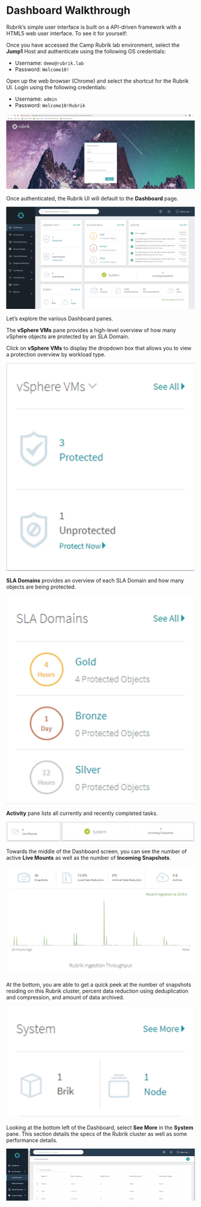 # Dashboard Walkthrough

Rubrik’s simple user interface is built on a API-driven framework with a HTML5 web user interface. To see it for yourself:

Once you have accessed the Camp Rubrik lab environment, select the **Jump1** Host and authenticate using the following OS credentials:

* Username: `demo@rubrik.lab`
* Password: `Welcome10!`

Open up the web browser (Chrome) and select the shortcut for the Rubrik UI. Login using the following credentials:

* Username: `admin`
* Password: `Welcome10!Rubrik`

<p align="center">
<img src="../images/image2.png">
</p>

Once authenticated, the Rubrik UI will default to the **Dashboard** page.

<p align="center">
<img src="../images/image3.png">
</p>

Let’s explore the various Dashboard panes.

The **vSphere VMs** pane provides a high-level overview of how many vSphere objects are protected by an SLA Domain.

Click on **vSphere VMs** to display the dropdown box that allows you to view a protection overview by workload type.

<p align="center">
<img src="../images/image4.png">
</p>

**SLA Domains** provides an overview of each SLA Domain and how many objects are being protected.

<p align="center">
<img src="../images/image5.png">
</p>

**Activity** pane lists all currently and recently completed tasks.

<p align="center">
<img src="../images/image7.png">
</p>

Towards the middle of the Dashboard screen, you can see the number of active **Live Mounts** as well as the number of **Incoming Snapshots**.

<p align="center">
<img src="../images/image8.png">
</p>

At the bottom, you are able to get a quick peek at the number of snapshots residing on this Rubrik cluster, percent data reduction using deduplication and compression, and amount of data archived.

<p align="center">
<img src="../images/image9.png">
</p>

Looking at the bottom left of the Dashboard, select **See More** in the **System** pane. This section details the specs of the Rubrik cluster as well as some performance details.

<p align="center">
<img src="../images/image10.png">
</p>